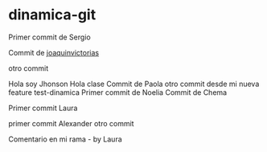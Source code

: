 # dinamica-git

Primer commit de Sergio

Commit de <a href="https://github.com/joaquinvictorias" target="_blank">joaquinvictorias</a>

otro commit


Hola soy Jhonson
Hola clase
Commit de Paola 
otro commit desde mi nueva feature test-dinamica
Primer commit de Noelia
Commit de Chema


Primer commit Laura

primer commit Alexander
otro commit



Comentario en mi rama - by Laura

